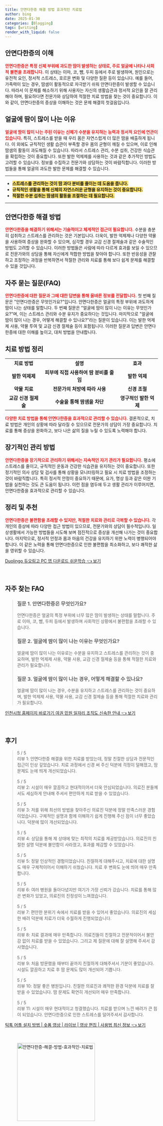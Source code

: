 ```yaml
---
title: 안면다한증 해결 방법 효과적인 치료법
author: bing
date: 2025-01-30
categories: [Blogging]
tags: [writing]
render_with_liquid: false
---
```



<h2 id='안면다한증_이해'>안면다한증의 이해</h2>

<p><b><span style="color: #ee2323;">안면다한증은 특정 신체 부위에 과도한 땀이 발생하는 상태로, 주로 얼굴에 나타나 사회적 불편을 초래합니다.</span></b> 이 상태는 이마, 코, 뺨, 두피 등에서 주로 발생하며, 원인으로는 유전적 요인, 정서적 스트레스, 호르몬 변화 및 다양한 질환 등이 있습니다. 예를 들어, 가족력이 있는 경우, 땀샘이 활동적으로 자극받기 쉬워 안면다한증이 발생할 수 있습니다. 따라서 이 문제를 해소하기 위해 사용자는 자신의 생활습관과 정서적 요인을 잘 관리해야 하며, 필요하다면 전문가와 상담하여 적절한 치료 방법을 찾는 것이 중요합니다. 이와 같이, 안면다한증의 증상을 이해하는 것은 문제 해결의 첫걸음입니다.</p>

<h2 id='얼굴_땀_원인'>얼굴에 땀이 많이 나는 이유</h2>

<p><b><span style="color: #ee2323;">얼굴에 땀이 많이 나는 주된 이유는 신체가 수분을 유지하는 능력과 정서적 요인에 연관이 있습니다.</span></b> 특히, 스트레스를 받을 때 우리 몸은 자연스럽게 더 많은 땀을 배출하게 됩니다. 이 외에도 규칙적인 생활 습관이 부족할 경우 몸의 균형이 깨질 수 있으며, 이로 인해 땀샘의 활동이 과도해질 수 있습니다. 따라서 스트레스 관리, 수분 섭취, 건강한 식습관을 확립하는 것이 중요합니다. 또한 발한 억제제를 사용하는 것과 같은 추가적인 방법도 고려할 수 있습니다. 정보를 수집하고 전문가와 상담하는 것이 바람직합니다. 이러한 방법들을 통해 얼굴의 과도한 발한 문제를 해결할 수 있습니다.</p>

<hr />

<ul>
    <li><b><span style="background-color: #ffe066;">스트레스를 관리하는 것이 땀 과다 분비를 줄이는 데 도움을 줍니다.</span></b></li>
    <li><b><span style="background-color: #ffe066;">규칙적인 생활을 통해 신체의 자연스러운 균형을 유지하는 것이 중요합니다.</span></b></li>
    <li><b><span style="background-color: #ffe066;">적절한 수분 섭취는 땀샘의 활동을 조절하는 데 필요합니다.</span></b></li>
</ul>

<hr />

<h2 id='해결_방법'>안면다한증 해결 방법</h2>

<p><b><span style="color: #ee2323;">안면다한증을 해결하기 위해서는 기술적이고 체계적인 접근이 필요합니다.</span></b> 수분을 충분히 섭취하고 스트레스를 관리하는 것은 기본입니다. 더욱이, 발한 억제제나 다양한 약물을 사용하여 증상을 완화할 수 있으며, 심각할 경우 교감 신경 절제술과 같은 수술적인 방법도 고려할 수 있습니다. 이러한 방법들은 사람에 따라 다르게 효과를 보일 수 있으므로 전문가와의 상담을 통해 자신에게 적합한 방법을 찾아야 합니다. 또한 반응성을 관찰하고 조정하는 과정을 반복하면서 적절한 관리와 치료를 통해 보다 쉽게 문제를 해결할 수 있을 것입니다.</p>

<h2 id='자주_묻는_질문'>자주 묻는 질문(FAQ)</h2>

<p><b><span style="color: #ee2323;">안면다한증에 대한 질문과 그에 대한 답변을 통해 올바른 정보를 전달합니다.</span></b> 첫 번째 질문은 "안면다한증은 무엇인가요?"입니다. 안면다한증은 얼굴의 특정 부위에 과도하게 땀이 나는 상태를 말합니다. 두 번째 질문은 "얼굴에 땀이 많이 나는 이유는 무엇인가요?"며, 이는 스트레스 관리와 수분 유지가 중요하다는 것입니다. 마지막으로 "얼굴에 땀이 많이 나는 경우, 어떻게 해결할 수 있나요?"라는 질문이 있습니다. 이는 발한 억제제 사용, 약물 투여 및 교감 신경 절제술 등이 포함됩니다. 이러한 질문과 답변은 안면다한증에 대한 이해를 높이고, 대처 방법을 안내합니다.</p>

<h2 id='치료_방법_정리'>치료 방법 정리</h2>

<table>
    <tr>
        <td style="text-align: center; height: 17px;"><b>치료 방법</b></td>
        <td style="text-align: center; height: 17px;"><b>설명</b></td>
        <td style="text-align: center; height: 17px;"><b>효과</b></td>
    </tr>
    <tr>
        <td style="text-align: center; height: 17px;"><b>발한 억제제</b></td>
        <td style="text-align: center; height: 17px;"><b>피부에 직접 사용하여 땀 분비를 줄임</b></td>
        <td style="text-align: center; height: 17px;"><b>발한 억제</b></td>
    </tr>
    <tr>
        <td style="text-align: center; height: 17px;"><b>약물 치료</b></td>
        <td style="text-align: center; height: 17px;"><b>전문가의 처방에 따라 사용</b></td>
        <td style="text-align: center; height: 17px;"><b>신경 조절</b></td>
    </tr>
    <tr>
        <td style="text-align: center; height: 17px;"><b>교감 신경 절제술</b></td>
        <td style="text-align: center; height: 17px;"><b>수술을 통해 땀샘을 차단</b></td>
        <td style="text-align: center; height: 17px;"><b>영구적인 발한 억제</b></td>
    </tr>
</table>

<p><b><span style="color: #ee2323;">다양한 치료 방법을 통해 안면다한증을 효과적으로 관리할 수 있습니다.</span></b> 결론적으로, 치료 방법은 개인의 상황에 따라 달라질 수 있으므로 전문가의 상담이 가장 중요합니다. 치료를 통해 증상을 완화하고, 보다 나은 삶의 질을 누릴 수 있도록 노력해야 합니다.</p>

<h2 id='장기적인_관리'>장기적인 관리 방법</h2>

<p><b><span style="color: #ee2323;">안면다한증을 장기적으로 관리하기 위해서는 지속적인 자기 관리가 필요합니다.</span></b> 평소에 스트레스를 줄이고, 규칙적인 운동과 건강한 식습관을 유지하는 것이 중요합니다. 또한 정기적인 의사 상담 및 검사를 통해 상황을 모니터링하고 필요 시 치료 방법을 조정하는 것이 바람직합니다. 특히 정서적 안정이 중요하기 때문에, 요가, 명상 등과 같은 이완 기법을 실천하는 것도 큰 도움이 됩니다. 이런 점을 염두에 두고 생활 관리가 이루어지면, 안면다한증을 효과적으로 관리할 수 있습니다.</p>

<h2 id='정리_및_추천'>정리 및 추천</h2>

<p><b><span style="color: #ee2323;">안면다한증은 불편함을 초래할 수 있지만, 적절한 치료와 관리로 극복할 수 있습니다.</span></b> 각 개인의 증상에 따라 다양한 접근 방법이 있으므로, 전문가와의 상담이 필수적입니다. 일상생활에서 가능한 방법들을 시도해 보며 점진적으로 증상을 개선해 나가는 것이 중요합니다. 마지막으로, 정서적 안정과 몸과 마음의 건강을 유지하기 위한 노력이 병행되어야 합니다. 이 같은 노력을 통해 안면다한증으로 인한 불편함을 최소화하고, 보다 쾌적한 삶을 영위할 수 있습니다.</p>


<p><a class="click-button" title="Duolingo 듀오링고 PC 앱 다운로드 쉬운학습" href="https://purplelist.github.io/posts/Duolingo-%EB%93%80%EC%98%A4%EB%A7%81%EA%B3%A0-PC-%EC%95%B1-%EB%8B%A4%EC%9A%B4%EB%A1%9C%EB%93%9C-%EC%89%AC%EC%9A%B4%ED%95%99%EC%8A%B5/" rel="dofollow">Duolingo 듀오링고 PC 앱 다운로드 쉬운학습 👈 보기</a></p><br>
<h2 id='자주_찾는_FAQ'>자주 찾는 FAQ</h2>
<div itemscope="" itemtype="https://schema.org/FAQPage"> 
<blockquote> 
<div itemscope="" itemprop="mainEntity" itemtype="https://schema.org/Question"> 
<h3 itemprop="name">질문 1. 안면다한증은 무엇인가요?</h3> 
<div itemscope="" itemprop="acceptedAnswer" itemtype="https://schema.org/Answer"> 
<span itemprop="text"> 
<p>안면다한증은 얼굴의 특정 부위에 너무 많은 땀이 발생하는 상태를 말합니다. 주로 이마, 코, 뺨, 두피 등에서 발생하며 사회적인 상황에서 불편함을 초래할 수 있습니다.</p> 
</span> 
</div> 
</div> 

<div itemscope="" itemprop="mainEntity" itemtype="https://schema.org/Question"> 
<h3 itemprop="name">질문 2. 얼굴에 땀이 많이 나는 이유는 무엇인가요?</h3> 
<div itemscope="" itemprop="acceptedAnswer" itemtype="https://schema.org/Answer"> 
<span itemprop="text"> 
<p>얼굴에 땀이 많이 나는 이유로는 수분을 유지하고 스트레스를 관리하는 것이 중요하며, 발한 억제제 사용, 약물 사용, 교감 신경 절제술 등을 통해 적절한 치료와 관리가 필요합니다.</p> 
</span> 
</div> 
</div> 

<div itemscope="" itemprop="mainEntity" itemtype="https://schema.org/Question"> 
<h3 itemprop="name">질문 3. 얼굴에 땀이 많이 나는 경우, 어떻게 해결할 수 있나요?</h3> 
<div itemscope="" itemprop="acceptedAnswer" itemtype="https://schema.org/Answer"> 
<span itemprop="text"> 
<p>얼굴에 땀이 많이 나는 경우, 수분을 유지하고 스트레스를 관리하는 것이 중요하며, 발한 억제제 사용, 약물 사용, 교감 신경 절제술 등을 통해 적절한 치료와 관리가 필요합니다.</p> 
</span> 
</div> 
</div> 
</blockquote> 
</div>
<p><a class="click-button" title="인천시청 홈페이지 바로가기 여권 민원 일자리 조직도 신속한 안내" href="https://purplelist.github.io/posts/%EC%9D%B8%EC%B2%9C%EC%8B%9C%EC%B2%AD-%ED%99%88%ED%8E%98%EC%9D%B4%EC%A7%80-%EB%B0%94%EB%A1%9C%EA%B0%80%EA%B8%B0-%EC%97%AC%EA%B6%8C-%EB%AF%BC%EC%9B%90-%EC%9D%BC%EC%9E%90%EB%A6%AC-%EC%A1%B0%EC%A7%81%EB%8F%84-%EC%8B%A0%EC%86%8D%ED%95%9C-%EC%95%88%EB%82%B4/" rel="dofollow">인천시청 홈페이지 바로가기 여권 민원 일자리 조직도 신속한 안내 👈 보기</a></p><br>
<h2 id='후기'>후기</h2>
<div itemscope itemtype="https://schema.org/Product">
  <blockquote>
  <div itemprop="review" itemscope itemtype="https://schema.org/Review">
      <div itemprop="reviewRating" itemscope itemtype="https://schema.org/Rating"> <span itemprop="ratingValue">5</span> / <span itemprop="bestRating">5</span> </div>
      <span itemprop="reviewBody">리뷰 1: 안면다한증 해결을 위한 치료를 받았는데, 정말 친절한 상담과 전문적인 접근이 인상 깊었습니다. 치료 과정에서 신경 써 주신 덕분에 걱정이 덜해졌고, 땀 문제도 눈에 띄게 개선되었습니다.</span>
  </div>
  <br>
  <div itemprop="review" itemscope itemtype="https://schema.org/Review">
      <div itemprop="reviewRating" itemscope itemtype="https://schema.org/Rating"> <span itemprop="ratingValue">5</span> / <span itemprop="bestRating">5</span> </div>
      <span itemprop="reviewBody">리뷰 2: 시설이 매우 깔끔하고 현대적이어서 더욱 안심되었습니다. 의료진 분들께서도 세심하게 안내해 주셔서 편안하게 치료 받을 수 있었습니다.</span>
  </div>
  <br>
  <div itemprop="review" itemscope itemtype="https://schema.org/Review">
      <div itemprop="reviewRating" itemscope itemtype="https://schema.org/Rating"> <span itemprop="ratingValue">5</span> / <span itemprop="bestRating">5</span> </div>
      <span itemprop="reviewBody">리뷰 3: 저를 위해 최선의 방법을 찾아주신 의료진 덕분에 정말 만족스러운 경험이었습니다. 구체적인 설명과 함께 이해하기 쉽게 진행해 주신 점이 너무 좋았습니다. 덕분에 많이 개선되었습니다.</span>
  </div>
  <br>
  <div itemprop="review" itemscope itemtype="https://schema.org/Review">
      <div itemprop="reviewRating" itemscope itemtype="https://schema.org/Rating"> <span itemprop="ratingValue">5</span> / <span itemprop="bestRating">5</span> </div>
      <span itemprop="reviewBody">리뷰 4: 상담을 통해 제 상태에 맞는 최적의 치료를 제공받았습니다. 의료진의 친절한 설명 덕분에 불안함이 사라졌고, 효과를 체감할 수 있었습니다.</span>
  </div>
  <br>
  <div itemprop="review" itemscope itemtype="https://schema.org/Review">
      <div itemprop="reviewRating" itemscope itemtype="https://schema.org/Rating"> <span itemprop="ratingValue">5</span> / <span itemprop="bestRating">5</span> </div>
      <span itemprop="reviewBody">리뷰 5: 정말 인상적인 경험이었습니다. 친절하게 대해주시고, 치료에 대한 설명도 매우 구체적이어서 이해하기 쉬웠습니다. 치료 후 변화도 눈에 띄어 매우 만족합니다.</span>
  </div>
  <br>
  <div itemprop="review" itemscope itemtype="https://schema.org/Review">
      <div itemprop="reviewRating" itemscope itemtype="https://schema.org/Rating"> <span itemprop="ratingValue">5</span> / <span itemprop="bestRating">5</span> </div>
      <span itemprop="reviewBody">리뷰 6: 여러 병원을 돌아다녔지만 여기가 가장 신뢰가 갔습니다. 치료를 통해 많은 변화가 있었고, 의료진의 진정성이 느껴졌습니다.</span>
  </div>
  <br>
  <div itemprop="review" itemscope itemtype="https://schema.org/Review">
      <div itemprop="reviewRating" itemscope itemtype="https://schema.org/Rating"> <span itemprop="ratingValue">5</span> / <span itemprop="bestRating">5</span> </div>
      <span itemprop="reviewBody">리뷰 7: 편안한 분위기 속에서 치료를 받을 수 있어서 좋았습니다. 의료진의 세심한 배려 덕분에 치료가 더욱 수월하게 진행되었습니다.</span>
  </div>
  <br>
  <div itemprop="review" itemscope itemtype="https://schema.org/Review">
      <div itemprop="reviewRating" itemscope itemtype="https://schema.org/Rating"> <span itemprop="ratingValue">5</span> / <span itemprop="bestRating">5</span> </div>
      <span itemprop="reviewBody">리뷰 8: 치료 결과에 매우 만족합니다. 의료진들이 친절하고 전문적이어서 불안감 없이 치료를 받을 수 있었습니다. 그리고 제 질문에 대해 잘 설명해 주셔서 감사했습니다.</span>
  </div>
  <br>
  <div itemprop="review" itemscope itemtype="https://schema.org/Review">
      <div itemprop="reviewRating" itemscope itemtype="https://schema.org/Rating"> <span itemprop="ratingValue">5</span> / <span itemprop="bestRating">5</span> </div>
      <span itemprop="reviewBody">리뷰 9: 처음 방문했을 때부터 끝까지 친절하게 대해주셔서 기분이 좋았습니다. 시설도 깔끔하고 치료 후 땀 문제도 많이 개선되어 기쁩니다.</span>
  </div>
  <br>
  <div itemprop="review" itemscope itemtype="https://schema.org/Review">
      <div itemprop="reviewRating" itemscope itemtype="https://schema.org/Rating"> <span itemprop="ratingValue">5</span> / <span itemprop="bestRating">5</span> </div>
      <span itemprop="reviewBody">리뷰 10: 정말 좋은 병원입니다. 친절한 의료진과 쾌적한 환경 덕분에 치료를 잘 받을 수 있었습니다. 땀 문제도 확연히 개선되어 매우 만족합니다.</span>
  </div>
  <br>
  <div itemprop="review" itemscope itemtype="https://schema.org/Review">
      <div itemprop="reviewRating" itemscope itemtype="https://schema.org/Rating"> <span itemprop="ratingValue">5</span> / <span itemprop="bestRating">5</span> </div>
      <span itemprop="reviewBody">리뷰 11: 시설이 매우 현대적이고 청결했습니다. 치료를 받으며 느낀 배려가 큰 힘이 되었습니다. 안면다한증으로 인한 스트레스를 덜어주셔서 감사합니다.</span>
  </div>
  </blockquote>
</div>
<p><a class="click-button" title="틱톡 어플 설치 방법 | 숏폼 영상 | 라이브 | 영상 편집 | 사용법 최신 정보" href="https://purplelist.github.io/posts/%ED%8B%B1%ED%86%A1-%EC%96%B4%ED%94%8C-%EC%84%A4%EC%B9%98-%EB%B0%A9%EB%B2%95-%EC%88%8F%ED%8F%BC-%EC%98%81%EC%83%81-%EB%9D%BC%EC%9D%B4%EB%B8%8C-%EC%98%81%EC%83%81-%ED%8E%B8%EC%A7%91-%EC%82%AC%EC%9A%A9%EB%B2%95-%EC%B5%9C%EC%8B%A0-%EC%A0%95%EB%B3%B4/" rel="dofollow">틱톡 어플 설치 방법 | 숏폼 영상 | 라이브 | 영상 편집 | 사용법 최신 정보 👈 보기</a></p><br>
<figure class="image"><img src="https://purplelist.github.io/assets/img/thumbnail/안면다한증-해결-방법-효과적인-치료법.webp" alt="안면다한증-해결-방법-효과적인-치료법" width="256" height="256"></figure>